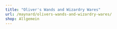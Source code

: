 ```yaml
---
title: "Oliver's Wands and Wizardry Wares"
url: /maynard/olivers-wands-and-wizardry-wares/
shop: Allgemein
---
```

